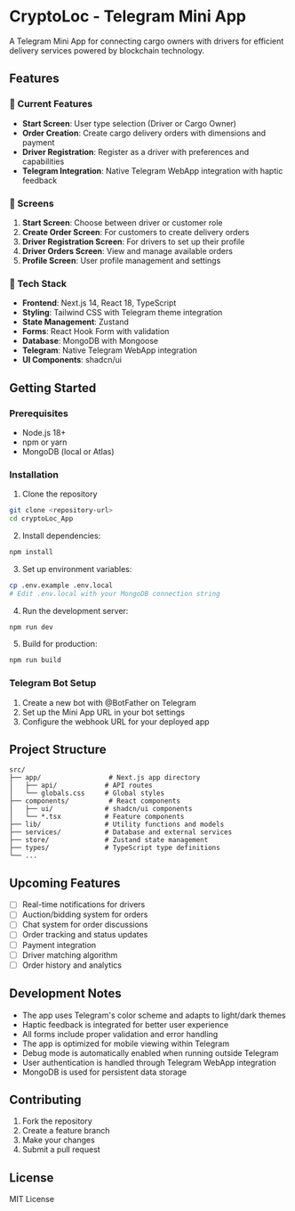 # CryptoLoc - Telegram Mini App

A Telegram Mini App for connecting cargo owners with drivers for efficient delivery services powered by blockchain technology.

## Features

### 🚀 Current Features
- **Start Screen**: User type selection (Driver or Cargo Owner)
- **Order Creation**: Create cargo delivery orders with dimensions and payment
- **Driver Registration**: Register as a driver with preferences and capabilities
- **Telegram Integration**: Native Telegram WebApp integration with haptic feedback

### 📱 Screens
1. **Start Screen**: Choose between driver or customer role
2. **Create Order Screen**: For customers to create delivery orders
3. **Driver Registration Screen**: For drivers to set up their profile
4. **Driver Orders Screen**: View and manage available orders
5. **Profile Screen**: User profile management and settings

### 🔧 Tech Stack
- **Frontend**: Next.js 14, React 18, TypeScript
- **Styling**: Tailwind CSS with Telegram theme integration
- **State Management**: Zustand
- **Forms**: React Hook Form with validation
- **Database**: MongoDB with Mongoose
- **Telegram**: Native Telegram WebApp integration
- **UI Components**: shadcn/ui

## Getting Started

### Prerequisites
- Node.js 18+ 
- npm or yarn
- MongoDB (local or Atlas)

### Installation

1. Clone the repository
```bash
git clone <repository-url>
cd cryptoLoc_App
```

2. Install dependencies:
```bash
npm install
```

3. Set up environment variables:
```bash
cp .env.example .env.local
# Edit .env.local with your MongoDB connection string
```

4. Run the development server:
```bash
npm run dev
```

5. Build for production:
```bash
npm run build
```

### Telegram Bot Setup

1. Create a new bot with @BotFather on Telegram
2. Set up the Mini App URL in your bot settings
3. Configure the webhook URL for your deployed app

## Project Structure

```
src/
├── app/                 # Next.js app directory
│   ├── api/            # API routes
│   └── globals.css     # Global styles
├── components/          # React components
│   ├── ui/             # shadcn/ui components
│   └── *.tsx           # Feature components
├── lib/                # Utility functions and models
├── services/           # Database and external services
├── store/              # Zustand state management
├── types/              # TypeScript type definitions
└── ...
```

## Upcoming Features

- [ ] Real-time notifications for drivers
- [ ] Auction/bidding system for orders
- [ ] Chat system for order discussions
- [ ] Order tracking and status updates
- [ ] Payment integration
- [ ] Driver matching algorithm
- [ ] Order history and analytics

## Development Notes

- The app uses Telegram's color scheme and adapts to light/dark themes
- Haptic feedback is integrated for better user experience
- All forms include proper validation and error handling
- The app is optimized for mobile viewing within Telegram
- Debug mode is automatically enabled when running outside Telegram
- User authentication is handled through Telegram WebApp integration
- MongoDB is used for persistent data storage

## Contributing

1. Fork the repository
2. Create a feature branch
3. Make your changes
4. Submit a pull request

## License

MIT License

